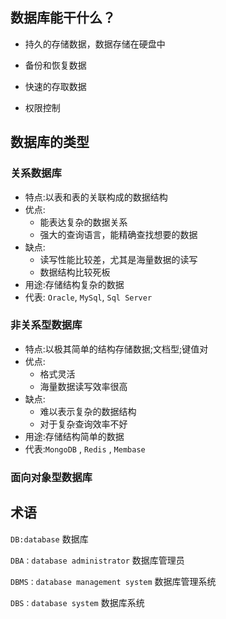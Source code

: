 ## 数据库能干什么？

* 持久的存储数据，数据存储在硬盘中

* 备份和恢复数据

* 快速的存取数据

* 权限控制

## 数据库的类型

### 关系数据库

* 特点:以表和表的关联构成的数据结构
* 优点:
  * 能表达复杂的数据关系
  * 强大的查询语言，能精确查找想要的数据
* 缺点:
  * 读写性能比较差，尤其是海量数据的读写
  * 数据结构比较死板
* 用途:存储结构复杂的数据
* 代表: `Oracle`, `MySql`, `Sql Server`

### 非关系型数据库

* 特点:以极其简单的结构存储数据;文档型;键值对
* 优点:
  * 格式灵活
  * 海量数据读写效率很高
* 缺点:
  * 难以表示复杂的数据结构
  * 对于复杂查询效率不好
* 用途:存储结构简单的数据
* 代表:`MongoDB` , `Redis` , `Membase`

### 面向对象型数据库

## 术语

`DB:database` 数据库

`DBA：database administrator` 数据库管理员

`DBMS：database management system` 数据库管理系统

`DBS：database system` 数据库系统